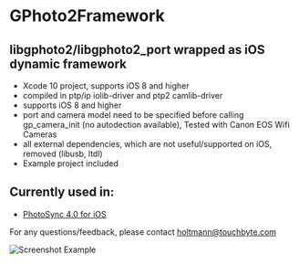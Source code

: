 # GPhoto2Framework
## libgphoto2/libgphoto2_port wrapped as iOS dynamic framework
* Xcode 10 project, supports iOS 8 and higher
* compiled in ptp/ip iolib-driver and ptp2 camlib-driver
* supports iOS 8 and higher
* port and camera model need to be specified before calling gp_camera_init (no autodection available), Tested with Canon EOS Wifi Cameras
* all external dependencies, which are not useful/supported on iOS, removed (libusb, ltdl)
* Example project included

## Currently used in:
* [PhotoSync 4.0 for iOS](https://www.photosync-app.com)

For any questions/feedback, please contact holtmann@touchbyte.com

![Screenshot Example](https://download.photosync-app.com/images/example_libgphoto2.png)
